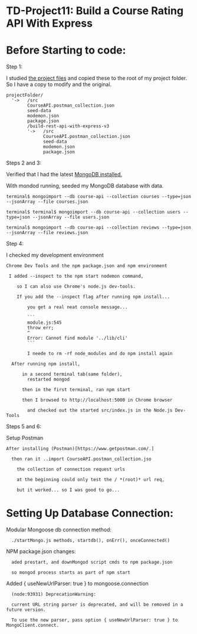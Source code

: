 # TD-Project11: Build a Course Rating API With Express

# Before Starting to code:

Step 1:

  I studied [the project files](./build-rest-api-with-express-v3) and copied these to the root of my project folder. So I have a copy to modify and the original.

  ```
  projectFolder/  
    '->   /src
          CourseAPI.postman_collection.json
          seed-data
          modemon.json
          package.json
          /build-rest-api-with-express-v3
          '->   /src
                CourseAPI.postman_collection.json
                seed-data
                modemon.json
                package.json

  ```

Steps 2 and 3:

  Verified that I had the latest [MongoDB installed.](http://treehouse.github.io/installation-guides/)

  With mondod running, seeded my MongoDB database with data.
  ```
  terminal$ mongoimport --db course-api --collection courses --type=json --jsonArray --file courses.json

  terminal$ terminal$ mongoimport --db course-api --collection users --type=json --jsonArray --file users.json

  terminal$ mongoimport --db course-api --collection reviews --type=json --jsonArray --file reviews.json

  ```

Step 4:

  I checked my development environment

    Chrome Dev Tools and the npm package.json and npm environment

     I added --inspect to the npm start nodemon command,

        so I can also use Chrome's node.js dev-tools.

        If you add the --inspect flag after running npm install...

            you get a real neat console message...

            ```
            module.js:545
            throw err;
            ^
            Error: Cannot find module '../lib/cli'
            ```

            I neede to rm -rf node_modules and do npm install again

      After running npm install,

          in a second terminal tab(same folder),
            restarted mongod

          then in the first terminal, ran npm start

          then I browsed to http://localhost:5000 in Chrome browser

            and checked out the started src/index.js in the Node.js Dev-Tools

Steps 5 and 6:

  Setup Postman

    After installing (Postman)[https://www.getpostman.com/.]

      then ran it ..import CourseAPI.postman_collection.jso

        the collection of connection request urls

        at the beginning could only test the / *(root)* url req,

        but it worked... so I was good to go...

# Setting Up Database Connection:

  Modular Mongoose db connection method:

      ./startMongo.js methods, startdb(), onErr(), onceConnected()

  NPM package.json changes:

      aded prestart, and downMongod script cmds to npm package.json

      so mongod process starts as part of npm start 


  Added { useNewUrlParser: true } to mongoose.connection

      (node:93931) DeprecationWarning:

      current URL string parser is deprecated, and will be removed in a future version.

      To use the new parser, pass option { useNewUrlParser: true } to MongoClient.connect.
